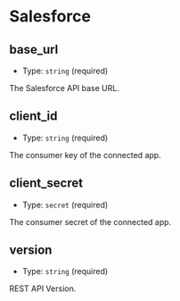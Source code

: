 
Salesforce
==========



base_url
--------

- Type: `string` (required)

The Salesforce API base URL.



client_id
---------

- Type: `string` (required)

The consumer key of the connected app.



client_secret
-------------

- Type: `secret` (required)

The consumer secret of the connected app.



version
-------

- Type: `string` (required)

REST API Version.
